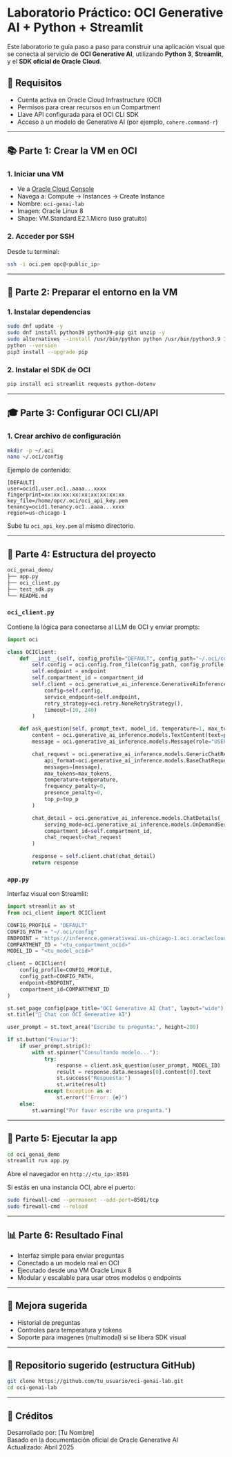 # Laboratorio Práctico: OCI Generative AI + Python + Streamlit

Este laboratorio te guía paso a paso para construir una aplicación visual que se conecta al servicio de **OCI Generative AI**, utilizando **Python 3**, **Streamlit**, y el **SDK oficial de Oracle Cloud**.

## 🔹 Requisitos

- Cuenta activa en Oracle Cloud Infrastructure (OCI)
- Permisos para crear recursos en un Compartment
- Llave API configurada para el OCI CLI SDK
- Acceso a un modelo de Generative AI (por ejemplo, `cohere.command-r`)

---

## 📚 Parte 1: Crear la VM en OCI

### 1. Iniciar una VM
- Ve a [Oracle Cloud Console](https://cloud.oracle.com/)
- Navega a: Compute → Instances → Create Instance
- Nombre: `oci-genai-lab`
- Imagen: Oracle Linux 8
- Shape: VM.Standard.E2.1.Micro (uso gratuito)

### 2. Acceder por SSH
Desde tu terminal:
```bash
ssh -i oci.pem opc@<public_ip>
```

---

## 📅 Parte 2: Preparar el entorno en la VM

### 1. Instalar dependencias
```bash
sudo dnf update -y
sudo dnf install python39 python39-pip git unzip -y
sudo alternatives --install /usr/bin/python python /usr/bin/python3.9 1
python --version
pip3 install --upgrade pip
```

### 2. Instalar el SDK de OCI
```bash
pip install oci streamlit requests python-dotenv
```

---

## 🎓 Parte 3: Configurar OCI CLI/API

### 1. Crear archivo de configuración
```bash
mkdir -p ~/.oci
nano ~/.oci/config
```
Ejemplo de contenido:
```
[DEFAULT]
user=ocid1.user.oc1..aaaa...xxxx
fingerprint=xx:xx:xx:xx:xx:xx:xx:xx:xx
key_file=/home/opc/.oci/oci_api_key.pem
tenancy=ocid1.tenancy.oc1..aaaa...xxxx
region=us-chicago-1
```

Sube tu `oci_api_key.pem` al mismo directorio.

---

## 📂 Parte 4: Estructura del proyecto

```bash
oci_genai_demo/
├── app.py
├── oci_client.py
├── test_sdk.py
└── README.md
```

### `oci_client.py`
Contiene la lógica para conectarse al LLM de OCI y enviar prompts:
```python
import oci

class OCIClient:
    def __init__(self, config_profile="DEFAULT", config_path="~/.oci/config", endpoint=None, compartment_id=None):
        self.config = oci.config.from_file(config_path, config_profile)
        self.endpoint = endpoint
        self.compartment_id = compartment_id
        self.client = oci.generative_ai_inference.GenerativeAiInferenceClient(
            config=self.config,
            service_endpoint=self.endpoint,
            retry_strategy=oci.retry.NoneRetryStrategy(),
            timeout=(10, 240)
        )

    def ask_question(self, prompt_text, model_id, temperature=1, max_tokens=600, top_p=0.75):
        content = oci.generative_ai_inference.models.TextContent(text=prompt_text)
        message = oci.generative_ai_inference.models.Message(role="USER", content=[content])

        chat_request = oci.generative_ai_inference.models.GenericChatRequest(
            api_format=oci.generative_ai_inference.models.BaseChatRequest.API_FORMAT_GENERIC,
            messages=[message],
            max_tokens=max_tokens,
            temperature=temperature,
            frequency_penalty=0,
            presence_penalty=0,
            top_p=top_p
        )

        chat_detail = oci.generative_ai_inference.models.ChatDetails(
            serving_mode=oci.generative_ai_inference.models.OnDemandServingMode(model_id=model_id),
            compartment_id=self.compartment_id,
            chat_request=chat_request
        )

        response = self.client.chat(chat_detail)
        return response
```

### `app.py`
Interfaz visual con Streamlit:
```python
import streamlit as st
from oci_client import OCIClient

CONFIG_PROFILE = "DEFAULT"
CONFIG_PATH = "~/.oci/config"
ENDPOINT = "https://inference.generativeai.us-chicago-1.oci.oraclecloud.com"
COMPARTMENT_ID = "<tu_compartment_ocid>"
MODEL_ID = "<tu_model_ocid>"

client = OCIClient(
    config_profile=CONFIG_PROFILE,
    config_path=CONFIG_PATH,
    endpoint=ENDPOINT,
    compartment_id=COMPARTMENT_ID
)

st.set_page_config(page_title="OCI Generative AI Chat", layout="wide")
st.title("🧐 Chat con OCI Generative AI")

user_prompt = st.text_area("Escribe tu pregunta:", height=200)

if st.button("Enviar"):
    if user_prompt.strip():
        with st.spinner("Consultando modelo..."):
            try:
                response = client.ask_question(user_prompt, MODEL_ID)
                result = response.data.messages[0].content[0].text
                st.success("Respuesta:")
                st.write(result)
            except Exception as e:
                st.error(f"Error: {e}")
    else:
        st.warning("Por favor escribe una pregunta.")
```

---

## 🔄 Parte 5: Ejecutar la app

```bash
cd oci_genai_demo
streamlit run app.py
```
Abre el navegador en `http://<tu_ip>:8501`

Si estás en una instancia OCI, abre el puerto:
```bash
sudo firewall-cmd --permanent --add-port=8501/tcp
sudo firewall-cmd --reload
```

---

## 📊 Parte 6: Resultado Final

- Interfaz simple para enviar preguntas
- Conectado a un modelo real en OCI
- Ejecutado desde una VM Oracle Linux 8
- Modular y escalable para usar otros modelos o endpoints

---

## 🌟 Mejora sugerida

- Historial de preguntas
- Controles para temperatura y tokens
- Soporte para imagenes (multimodal) si se libera SDK visual

---

## 🔗 Repositorio sugerido (estructura GitHub)

```bash
git clone https://github.com/tu_usuario/oci-genai-lab.git
cd oci-genai-lab
```

---

## 📅 Créditos

Desarrollado por: [Tu Nombre]  
Basado en la documentación oficial de Oracle Generative AI  
Actualizado: Abril 2025

